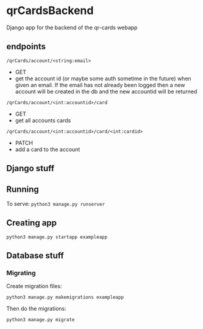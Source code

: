 # qrCardsBackend

Django app for the backend of the qr-cards webapp

## endpoints

`/qrCards/account/<string:email>`

- GET
- get the account id (or maybe some auth sometime in the future) when given an email. If the email has not already been logged then a new account will be created in the db and the new accountid will be returned

`/qrCards/account/<int:accountid>/card`

- GET
- get all accounts cards

`/qrCards/account/<int:accountid>/card/<int:cardid>`

- PATCH
- add a card to the account

## Django stuff

## Running

To serve:
`python3 manage.py runserver`

## Creating app

`python3 manage.py startapp exampleapp`

## Database stuff

### Migrating

Create migration files:

`python3 manage.py makemigrations exampleapp`

Then do the migrations:

`python3 manage.py migrate`
